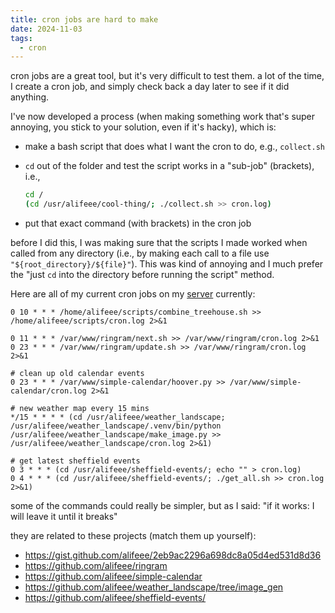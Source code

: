 ```yaml
---
title: cron jobs are hard to make
date: 2024-11-03
tags:
  - cron
---
```

cron jobs are a great tool, but it's very difficult to test them. a lot of the time, I create a cron job, and simply check back a day later to see if it did anything.

I've now developed a process (when making something work that's super annoying, you stick to your solution, even if it's hacky), which is:

- make a bash script that does what I want the cron to do, e.g., `collect.sh`
- `cd` out of the folder and test the script works in a "sub-job" (brackets), i.e.,

    ```bash
    cd /
    (cd /usr/alifeee/cool-thing/; ./collect.sh >> cron.log)
    ```

- put that exact command (with brackets) in the cron job

before I did this, I was making sure that the scripts I made worked when called from any directory (i.e., by making each call to a file use `"${root_directory}/${file}"`). This was kind of annoying and I much prefer the "just `cd` into the directory before running the script" method.

Here are all of my current cron jobs on my [server](https://server.alifeee.co.uk) currently:

```crontab
0 10 * * * /home/alifeee/scripts/combine_treehouse.sh >> /home/alifeee/scripts/cron.log 2>&1

0 11 * * * /var/www/ringram/next.sh >> /var/www/ringram/cron.log 2>&1
0 23 * * * /var/www/ringram/update.sh >> /var/www/ringram/cron.log 2>&1

# clean up old calendar events
0 23 * * * /var/www/simple-calendar/hoover.py >> /var/www/simple-calendar/cron.log 2>&1

# new weather map every 15 mins
*/15 * * * * (cd /usr/alifeee/weather_landscape; /usr/alifeee/weather_landscape/.venv/bin/python /usr/alifeee/weather_landscape/make_image.py >> /usr/alifeee/weather_landscape/cron.log 2>&1)

# get latest sheffield events
0 3 * * * (cd /usr/alifeee/sheffield-events/; echo "" > cron.log)
0 4 * * * (cd /usr/alifeee/sheffield-events/; ./get_all.sh >> cron.log 2>&1)
```

some of the commands could really be simpler, but as I said: "if it works: I will leave it until it breaks"

they are related to these projects (match them up yourself):

- <https://gist.github.com/alifeee/2eb9ac2296a698dc8a05d4ed531d8d36>
- <https://github.com/alifeee/ringram>
- <https://github.com/alifeee/simple-calendar>
- <https://github.com/alifeee/weather_landscape/tree/image_gen>
- <https://github.com/alifeee/sheffield-events/>
